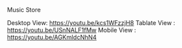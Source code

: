 Music Store

Desktop View: https://youtu.be/kcs1WFzzjH8
Tablate View : https://youtu.be/USnNALF1fMw
Mobile View : https://youtu.be/AGKmldcNhN4
